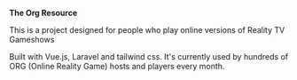 <b>The Org Resource</b>

This is a project designed for people who play online versions of Reality TV Gameshows

Built with Vue.js, Laravel and tailwind css. It's currently used by hundreds of ORG (Online Reality Game) hosts and players every month.

